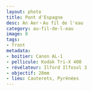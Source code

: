 ```yaml
---
layout: photo
title: Pont d'Espagne
desc: An Aer・Au fil de l'eau
category: au-fil-de-l-eau
image: 8
tags:
- front
metadata:
- boitier: Canon AL-1
- pellicule: Kodak Tri-X 400
- révélateur: Ilford Ilfosol 3
- objectif: 28mm
- lieu: Cauterets, Pyrénées
---
```

